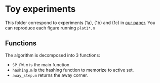 # Toy experiments

This folder correspond to experiments (1a), (1b) and (1c) in [our paper](https://arxiv.org/abs/1610.07797).
You can reproduce each figure running `plot1*.m`
## Functions
The algorithm is decomposed into 3 functions:
 - `SP_FW.m` is the main function.
 - `hashing.m` is the hashing function to memorize to active set.
 - `away_step.m` returns the away corner.
